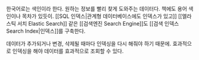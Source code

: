 한국어로는 색인이라 한다. 원하는 정보를 빨리 찾게 도와주는 데이터다. 책에도 용어 색인이나 목차가 있듯이. [[SQL 인덱스|관계형 데이터베이스에도 인덱스가 있고]] [[엘라스틱 서치 Elastic Search]] 같은 [[검색엔진 Search Engine]]도 [[검색 인덱스 Search Index|인덱스]]를 구축한다.

데이터가 추가되거나 변경, 삭제될 때마다 인덱싱을 다시 해줘야 하기 때문에. 효과적으로 인덱싱을 해야 데이터를 효과적으로 조회할 수 있다.



